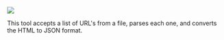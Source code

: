 ![](http://i.imgur.com/LFYhXal.png)

This tool accepts a list of URL's from a file, parses each one, and converts the HTML to JSON format.
